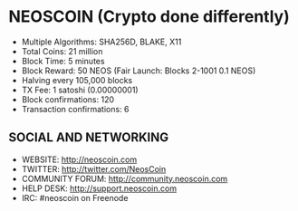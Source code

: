 NEOSCOIN (Crypto done differently)
==================================
- Multiple Algorithms: SHA256D, BLAKE, X11
- Total Coins: 21 million
- Block Time: 5 minutes
- Block Reward: 50 NEOS (Fair Launch: Blocks 2-1001 0.1 NEOS)
- Halving every 105,000 blocks
- TX Fee: 1 satoshi (0.00000001)
- Block confirmations: 120
- Transaction confirmations: 6

SOCIAL AND NETWORKING
---------------------
- WEBSITE: http://neoscoin.com
- TWITTER: http://twitter.com/NeosCoin
- COMMUNITY FORUM: http://community.neoscoin.com
- HELP DESK: http://support.neoscoin.com
- IRC: #neoscoin on Freenode


